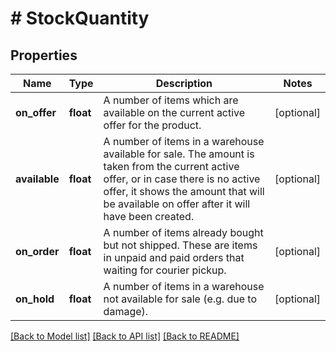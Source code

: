 # # StockQuantity

## Properties

Name | Type | Description | Notes
------------ | ------------- | ------------- | -------------
**on_offer** | **float** | A number of items which are available on the current active offer for the product. | [optional]
**available** | **float** | A number of items in a warehouse available for sale. The amount is taken from the current active offer, or in case there is no active offer, it shows the amount that will be available on offer after it will have been created. | [optional]
**on_order** | **float** | A number of items already bought but not shipped. These are items in unpaid and paid orders that waiting for courier pickup. | [optional]
**on_hold** | **float** | A number of items in a warehouse not available for sale (e.g. due to damage). | [optional]

[[Back to Model list]](../../README.md#models) [[Back to API list]](../../README.md#endpoints) [[Back to README]](../../README.md)
